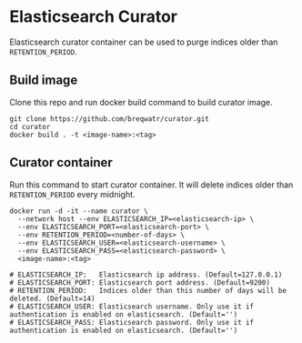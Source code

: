# Elasticsearch Curator
Elasticsearch curator container can be used to purge indices older than `RETENTION_PERIOD`.

## Build image
Clone this repo and run docker build command to build curator image.
```
git clone https://github.com/breqwatr/curator.git
cd curator
docker build . -t <image-name>:<tag>
```

## Curator container
Run this command to start curator container. It will delete indices older than `RETENTION_PERIOD` every midnight.
```
docker run -d -it --name curator \
  --network host --env ELASTICSEARCH_IP=<elasticsearch-ip> \
  --env ELASTICSEARCH_PORT=<elasticsearch-port> \
  --env RETENTION_PERIOD=<number-of-days> \
  --env ELASTICSEARCH_USER=<elasticsearch-username> \
  --env ELASTICSEARCH_PASS=<elasticsearch-password> \
  <image-name>:<tag>
  
# ELASTICSEARCH_IP:   Elasticsearch ip address. (Default=127.0.0.1)
# ELASTICSEARCH_PORT: Elasticsearch port address. (Default=9200)
# RETENTION_PERIOD:   Indices older than this number of days will be deleted. (Default=14)
# ELASTICSEARCH_USER: Elasticsearch username. Only use it if authentication is enabled on elasticsearch. (Default='')
# ELASTICSEARCH_PASS: Elasticsearch password. Only use it if authentication is enabled on elasticsearch. (Default='')
```
